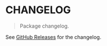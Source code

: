 # CHANGELOG

> Package changelog.

See [GitHub Releases](https://github.com/stdlib-js/array-base-filled3d-by/releases) for the changelog.